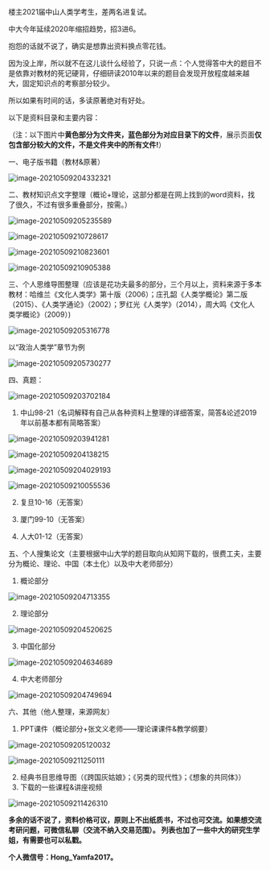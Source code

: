楼主2021届中山人类学考生，差两名进复试。

中大今年延续2020年缩招趋势，招3进6。

抱怨的话就不说了，确实是想靠出资料换点零花钱。

因为没上岸，所以就不在这儿谈什么经验了，只说一点：个人觉得答中大的题目不是依靠对教材的死记硬背，仔细研读2010年以来的题目会发现开放程度越来越大，固定知识点的考察部分较少。

所以如果有时间的话，多读原著绝对有好处。

以下是资料目录和主要内容：

（注：以下图片中**黄色部分为文件夹，蓝色部分为对应目录下的文件**，展示页面**仅包含部分较大的文件，不是文件夹中的所有文件!**）

一、电子版书籍（教材&原著）

![image-20210509204332321](https://raw.githubusercontent.com/HongYamfa/test/main/img/image-20210509204332321.png)

二、教材知识点文字整理（概论+理论，这部分都是在网上找到的word资料，找了很久，不过有很多重叠部分，按需。）

![image-20210509205235589](https://raw.githubusercontent.com/HongYamfa/test/main/img/image-20210509205235589.png)



![image-20210509210728617](https://raw.githubusercontent.com/HongYamfa/test/main/img/image-20210509210728617.png)



![image-20210509210823601](https://raw.githubusercontent.com/HongYamfa/test/main/img/image-20210509210823601.png)



![image-20210509210905388](https://raw.githubusercontent.com/HongYamfa/test/main/img/image-20210509210905388.png)

三、个人思维导图整理（应该是花功夫最多的部分，三个月以上，资料来源于多本教材：哈维兰《文化人类学》第十版（2006）；庄孔韶《人类学概论》第二版（2015）、《人类学通论》（2002）；罗红光《人类学》（2014），周大鸣《文化人类学概论》（2009）)

![image-20210509205316778](https://raw.githubusercontent.com/HongYamfa/test/main/img/image-20210509205316778.png)

以“政治人类学”章节为例

![image-20210509205730277](https://raw.githubusercontent.com/HongYamfa/test/main/img/image-20210509205730277.png)

四、真题：

![image-20210509203702184](https://raw.githubusercontent.com/HongYamfa/test/main/img/image-20210509203702184.png)

1. 中山98-21（名词解释有自己从各种资料上整理的详细答案，简答&论述2019年以前基本都有简略答案）

![image-20210509203941281](https://raw.githubusercontent.com/HongYamfa/test/main/img/image-20210509203941281.png)



![image-20210509204138215](https://raw.githubusercontent.com/HongYamfa/test/main/img/image-20210509204138215.png)



![image-20210509204029193](https://raw.githubusercontent.com/HongYamfa/test/main/img/image-20210509204029193.png)



![image-20210509210055536](https://raw.githubusercontent.com/HongYamfa/test/main/img/image-20210509210055536.png)

2. 复旦10-16（无答案）

3. 厦门99-10（无答案）

4. 人大01-12（无答案）

五、个人搜集论文（主要根据中山大学的题目取向从知网下载的，很费工夫，主要分为概论、理论、中国（本土化）以及中大老师部分）

1. 概论部分

![image-20210509204713355](https://raw.githubusercontent.com/HongYamfa/test/main/img/image-20210509204713355.png)

2. 理论部分

![image-20210509204520625](https://raw.githubusercontent.com/HongYamfa/test/main/img/image-20210509204520625.png)

3. 中国化部分

![image-20210509204634689](https://raw.githubusercontent.com/HongYamfa/test/main/img/image-20210509204634689.png)

4. 中大老师部分

![image-20210509204749694](https://raw.githubusercontent.com/HongYamfa/test/main/img/image-20210509204749694.png)

六、其他（他人整理，来源网友）

1. PPT课件（概论部分+张文义老师——理论课课件&教学纲要）

![image-20210509205120032](https://raw.githubusercontent.com/HongYamfa/test/main/img/image-20210509205120032.png)



![image-20210509211250111](https://raw.githubusercontent.com/HongYamfa/test/main/img/image-20210509211250111.png)

2. 经典书目思维导图（《跨国灰姑娘》；《另类的现代性》；《想象的共同体》）
3. 下载的一些课程&讲座视频

![image-20210509211426310](https://raw.githubusercontent.com/HongYamfa/test/main/img/image-20210509211426310.png)



**多余的话不说了，资料价格可议，原则上不出纸质书，不过也可交流。如果想交流考研问题，可微信私聊（交流不纳入交易范围）。
列表也加了一些中大的研究生学姐，有需要也可以私戳。**

**个人微信号：Hong_Yamfa2017。**
